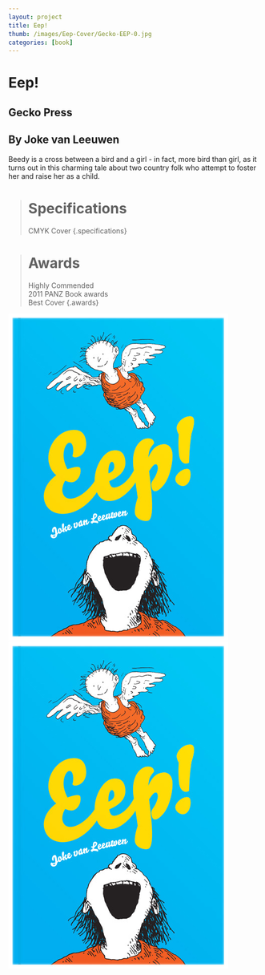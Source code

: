 ```yaml
---
layout: project
title: Eep!
thumb: /images/Eep-Cover/Gecko-EEP-0.jpg
categories: [book]
---
```


# Eep!

## Gecko Press
## By Joke van Leeuwen
 

Beedy is a cross between a bird and a girl - in fact, more bird than girl, as it turns out in this charming tale about two country folk who attempt to foster her and raise her as a child.


> # Specifications
> CMYK Cover
{.specifications}

> # Awards
> Highly Commended  
> 2011 PANZ Book awards  
> Best Cover
{.awards}

![](/images/Eep-Cover/Gecko-EEP-1.jpg)
![](/images/Eep-Cover/Gecko-EEP-1.jpg)

